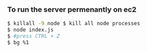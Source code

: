 ### To run the server permenantly on ec2

```bash
$ killall -9 node $ kill all node processes
$ node index.js
$ #press CTRL + Z
$ bg %1
```
